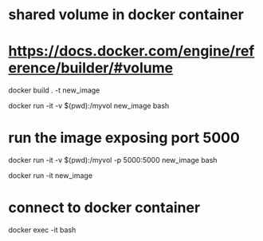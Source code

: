 # shared volume in docker container

# https://docs.docker.com/engine/reference/builder/#volume

docker build . -t new_image

docker run -it -v $(pwd):/myvol new_image bash

# run the image exposing port 5000
docker run -it -v $(pwd):/myvol -p 5000:5000 new_image bash

docker run -it  new_image

# connect to docker container
docker exec -it <mycontainer> bash


